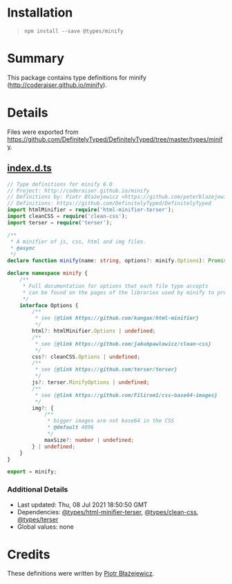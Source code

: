 # Installation
> `npm install --save @types/minify`

# Summary
This package contains type definitions for minify (http://coderaiser.github.io/minify).

# Details
Files were exported from https://github.com/DefinitelyTyped/DefinitelyTyped/tree/master/types/minify.
## [index.d.ts](https://github.com/DefinitelyTyped/DefinitelyTyped/tree/master/types/minify/index.d.ts)
````ts
// Type definitions for minify 6.0
// Project: http://coderaiser.github.io/minify
// Definitions by: Piotr Błażejewicz <https://github.com/peterblazejewicz>
// Definitions: https://github.com/DefinitelyTyped/DefinitelyTyped
import htmlMinifier = require('html-minifier-terser');
import cleanCSS = require('clean-css');
import terser = require('terser');

/**
 * A minifier of js, css, html and img files.
 * @async
 */
declare function minify(name: string, options?: minify.Options): Promise<string>;

declare namespace minify {
    /**
     * Full documentation for options that each file type accepts
     * can be found on the pages of the libraries used by minify to process the files
     */
    interface Options {
        /**
         * see {@link https://github.com/kangax/html-minifier}
         */
        html?: htmlMinifier.Options | undefined;
        /**
         * see {@link https://github.com/jakubpawlowicz/clean-css}
         */
        css?: cleanCSS.Options | undefined;
        /**
         * see {@link https://github.com/terser/terser}
         */
        js?: terser.MinifyOptions | undefined;
        /**
         * see {@link https://github.com/Filirom1/css-base64-images}
         */
        img?: {
            /**
             * bigger images are not base64 in the CSS
             * @default 4096
             */
            maxSize?: number | undefined;
        } | undefined;
    }
}

export = minify;

````

### Additional Details
 * Last updated: Thu, 08 Jul 2021 18:50:50 GMT
 * Dependencies: [@types/html-minifier-terser](https://npmjs.com/package/@types/html-minifier-terser), [@types/clean-css](https://npmjs.com/package/@types/clean-css), [@types/terser](https://npmjs.com/package/@types/terser)
 * Global values: none

# Credits
These definitions were written by [Piotr Błażejewicz](https://github.com/peterblazejewicz).
